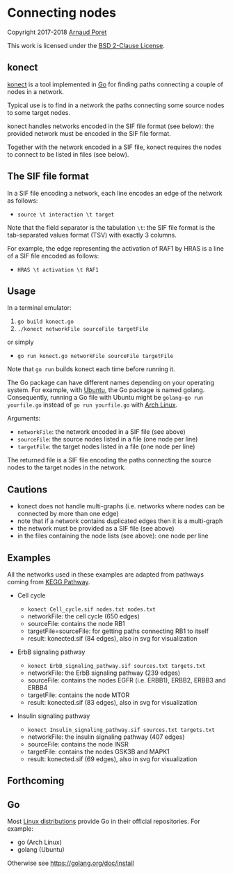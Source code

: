 # Connecting nodes

Copyright 2017-2018 [Arnaud Poret](https://github.com/arnaudporet)

This work is licensed under the [BSD 2-Clause License](https://raw.githubusercontent.com/arnaudporet/konect/master/license.txt).

## konect

[konect](https://github.com/arnaudporet/konect) is a tool implemented in [Go](https://golang.org) for finding paths connecting a couple of nodes in a network.

Typical use is to find in a network the paths connecting some source nodes to some target nodes.

konect handles networks encoded in the SIF file format (see below): the provided network must be encoded in the SIF file format.

Together with the network encoded in a SIF file, konect requires the nodes to connect to be listed in files (see below).

## The SIF file format

In a SIF file encoding a network, each line encodes an edge of the network as follows:
* `source \t interaction \t target`

Note that the field separator is the tabulation `\t`: the SIF file format is the tab-separated values format (TSV) with exactly 3 columns.

For example, the edge representing the activation of RAF1 by HRAS is a line of a SIF file encoded as follows:
* `HRAS \t activation \t RAF1`

## Usage

In a terminal emulator:
1. `go build konect.go`
2. `./konect networkFile sourceFile targetFile`

or simply
* `go run konect.go networkFile sourceFile targetFile`

Note that `go run` builds konect each time before running it.

The Go package can have different names depending on your operating system. For example, with [Ubuntu](https://www.ubuntu.com), the Go package is named golang. Consequently, running a Go file with Ubuntu might be `golang-go run yourfile.go` instead of `go run yourfile.go` with [Arch Linux](https://www.archlinux.org).

Arguments:
* `networkFile`: the network encoded in a SIF file (see above)
* `sourceFile`: the source nodes listed in a file (one node per line)
* `targetFile`: the target nodes listed in a file (one node per line)

The returned file is a SIF file encoding the paths connecting the source nodes to the target nodes in the network.

## Cautions

* konect does not handle multi-graphs (i.e. networks where nodes can be connected by more than one edge)
* note that if a network contains duplicated edges then it is a multi-graph
* the network must be provided as a SIF file (see above)
* in the files containing the node lists (see above): one node per line

## Examples

All the networks used in these examples are adapted from pathways coming from [KEGG Pathway](https://www.genome.jp/kegg/pathway.html).

* Cell cycle
    * `konect Cell_cycle.sif nodes.txt nodes.txt`
    * networkFile: the cell cycle (650 edges)
    * sourceFile: contains the node RB1
    * targetFile=sourceFile: for getting paths connecting RB1 to itself
    * result: konected.sif (84 edges), also in svg for visualization

* ErbB signaling pathway
    * `konect ErbB_signaling_pathway.sif sources.txt targets.txt`
    * networkFile: the ErbB signaling pathway (239 edges)
    * sourceFile: contains the nodes EGFR (i.e. ERBB1), ERBB2, ERBB3 and ERBB4
    * targetFile: contains the node MTOR
    * result: konected.sif (83 edges), also in svg for visualization

* Insulin signaling pathway
    * `konect Insulin_signaling_pathway.sif sources.txt targets.txt`
    * networkFile: the insulin signaling pathway (407 edges)
    * sourceFile: contains the node INSR
    * targetFile: contains the nodes GSK3B and MAPK1
    * result: konected.sif (69 edges), also in svg for visualization

## Forthcoming

## Go

Most [Linux distributions](https://distrowatch.com) provide Go in their official repositories. For example:
* go (Arch Linux)
* golang (Ubuntu)

Otherwise see https://golang.org/doc/install
